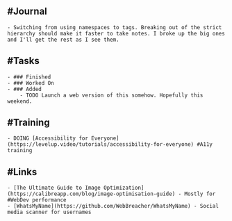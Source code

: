 ## #Journal
	- Switching from using namespaces to tags. Breaking out of the strict hierarchy should make it faster to take notes. I broke up the big ones and I'll get the rest as I see them.
## #Tasks
	- ### Finished
	- ### Worked On
	- ### Added
		- TODO Launch a web version of this somehow. Hopefully this weekend.
## #Training
	- DOING [Accessibility for Everyone](https://levelup.video/tutorials/accessibility-for-everyone) #A11y training
## #Links
	- [The Ultimate Guide to Image Optimization](https://calibreapp.com/blog/image-optimisation-guide) - Mostly for #WebDev performance
	- [WhatsMyName](https://github.com/WebBreacher/WhatsMyName) - Social media scanner for usernames